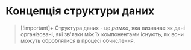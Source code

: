 # Концепція структури даних

>[!important]+ Структура даних
 \- це *рамка*, яка визначає як дані організовані, які зв'язки між їх компонентами існують, як вони можуть оброблятися в процесі обчислення.
